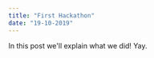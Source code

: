 ```yaml
---
title: "First Hackathon"
date: "19-10-2019"
---
```



In this post we'll explain what we did! Yay.


